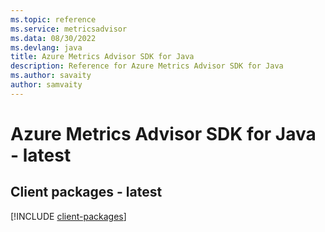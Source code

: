 ```yaml
---
ms.topic: reference
ms.service: metricsadvisor
ms.data: 08/30/2022
ms.devlang: java
title: Azure Metrics Advisor SDK for Java
description: Reference for Azure Metrics Advisor SDK for Java
ms.author: savaity
author: samvaity
---
```

# Azure Metrics Advisor SDK for Java - latest

## Client packages - latest
[!INCLUDE [client-packages](metrics-advisor-client-index.md)]